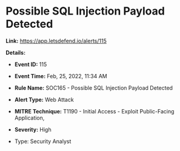 # Possible SQL Injection Payload Detected

**Link:** https://app.letsdefend.io/alerts/115

**Details:**

- **Event ID:** 115
- **Event Time:** Feb, 25, 2022, 11:34 AM

- **Rule Name:** SOC165 - Possible SQL Injection Payload Detected

- **Alert Type:** Web Attack

- **MITRE Technique:** T1190 - Initial Access - Exploit Public-Facing Application,

- **Severity:** High

- Type: Security Analyst